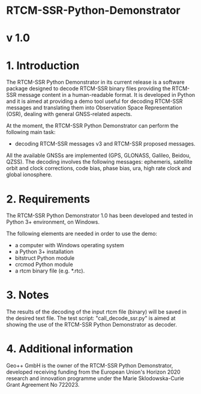 # RTCM-SSR-Python-Demonstrator
# v 1.0 

# 1. Introduction

   The RTCM-SSR Python Demonstrator in its current release is
   a software package designed to decode RTCM-SSR binary files 
   providing the RTCM-SSR message content in a
   human-readable format.
   It is developed in Python and it is aimed at providing a
   demo tool useful for decoding RTCM-SSR messages and 
   translating them into Observation Space Representation (OSR),
   dealing with general GNSS-related aspects.
   
   At the moment, the RTCM-SSR Python Demonstrator can perform
   the following main task:
   
   - decoding RTCM-SSR messages v3 and RTCM-SSR proposed messages.
         
   All the available GNSSs are implemented (GPS, GLONASS, Galileo,
   Beidou, QZSS).
   The decoding involves the following messages: ephemeris,
   satellite orbit and clock corrections, code bias, phase bias,
   ura, high rate clock and global ionosphere.

# 2. Requirements
   
   The RTCM-SSR Python Demonstrator 1.0 has been developed
   and tested in Python 3+ environment, on Windows.
   
   The following elements are needed in order to use the demo:

   - a computer with Windows operating system
   - a Python 3+ installation
   - bitstruct Python module 
   - crcmod Python module
   - a rtcm binary file (e.g. *.rtc).
      
# 3. Notes
   
   The results of the decoding of the input rtcm file (binary) 
   will be saved in the desired text file.
   The test script: "call_decode_ssr.py" is aimed at showing the use of
   the RTCM-SSR Python Demonstrator as decoder. 
   
# 4. Additional information
  
   Geo++ GmbH is the owner of the RTCM-SSR Python Demonstrator,
   developed receiving funding from the European Union's Horizon 2020
   research and innovation programme under the Marie Sklodowska-Curie
   Grant Agreement No 722023. 
   
